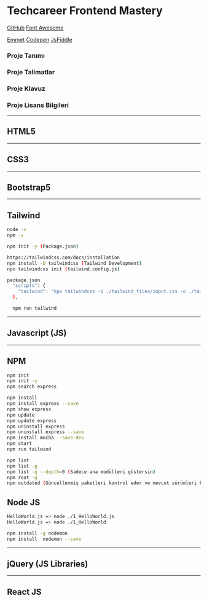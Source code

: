 # Techcareer Frontend Mastery

[GitHub](https://github.com/hamitmizrak/TechCareer_Frontend_Mastery)
[Font Awesome](https://cdnjs.com/libraries/font-awesome)

[Emmet](https://docs.emmet.io/cheat-sheet/)
[Codepen](https://codepen.io/pen/)
[JsFiddle](https://jsfiddle.net/)

### Proje Tanımı

### Proje Talimatlar

### Proje Klavuz

### Proje Lisans Bilgileri

---

## HTML5

---

## CSS3

---

## Bootstrap5

---

## Tailwind
```sh
node -v 
npm -v

npm init -y (Package.json)

https://tailwindcss.com/docs/installation
npm install -D tailwindcss (Tailwind Development)
npx tailwindcss init (tailwind.config.js)

package.json
  "scripts": {
    "tailwind": "npx tailwindcss -i ./tailwind_files/input.css -o ./tailwind_files/output.css --watch"
  },

  npm run tailwind
```

---

## Javascript (JS)

---

## NPM
```sh
npm init 
npm init -y
npm search express 

npm install 
npm install express --save 
npm show express
npm update 
npm update express
npm uninstall express  
npm uninstall express --save 
npm install mocha --save-dev
npm start
npm run tailwind

npm list
npm list -g
npm list -g --depth=0 (Sadece ana modülleri göstersin)
npm root -g
npm outdated (Güncellenmiş paketleri kontrol eder ve mevcut sürümleri karşılaştırır.)


```

## Node JS
```sh
HelloWorld.js => node ./1_HelloWorld.js
HelloWorld.js => node ./1_HelloWorld

npm install -g nodemon 
npm install  nodemon --save

```

---

## jQuery (JS Libraries)

---



## React JS
